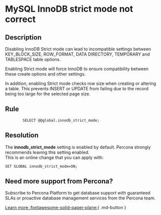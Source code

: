 # MySQL InnoDB strict mode not correct

## Description
Disabling InnoDB Strict mode can lead to incompatible settings between KEY_BLOCK_SIZE, ROW_FORMAT, DATA DIRECTORY, TEMPORARY and TABLESPACE table options. 

Enabling Strict mode will force InnoDB to ensure compatibility between these create options and other settings.

In addition, enabling Strict mode checks row size when creating or altering a table. This prevents INSERT or UPDATE from failing due to the record being too large for the selected page size.




## Rule
```
        SELECT @@global.innodb_strict_mode;
```

## Resolution
The **innodb_strict_mode** setting is enabled by default. Percona strongly recommends leaving this setting enabled.  
This is an online change that you can apply with:

`SET GLOBAL innodb_strict_mode=ON;`


## Need more support from Percona?
Subscribe to Percona Platform to get database support with guaranteed SLAs or proactive database management services from the Percona team.

[Learn more :fontawesome-solid-paper-plane:](https://per.co.na/subscribe){ .md-button }
